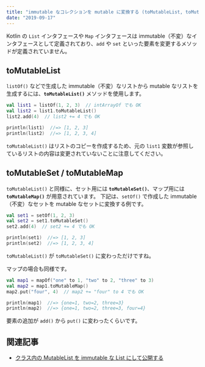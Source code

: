 ```yaml
---
title: "immutable なコレクションを mutable に変換する (toMutableList, toMutableSet, toMutableMap)"
date: "2019-09-17"
---
```


Kotlin の `List` インタフェースや `Map` インタフェースは immutable（不変）なインタフェースとして定義されており、`add` や `set` といった要素を変更するメソッドが定義されていません。

toMutableList
----

`listOf()` などで生成した immutable（不変）なリストから mutable なリストを生成するには、**`toMutableList()`** メソッドを使用します。

```kotlin
val list1 = listOf(1, 2, 3)  // intArrayOf でも OK
val list2 = list1.toMutableList()
list2.add(4)  // list2 += 4 でも OK

println(list1)  //=> [1, 2, 3]
println(list2)  //=> [1, 2, 3, 4]
```

`toMutableList()` はリストのコピーを作成するため、元の `list1` 変数が参照しているリストの内容は変更されていないことに注意してください。


toMutableSet / toMutableMap
----

`toMutableList()` と同様に、セット用には **`toMutableSet()`**、マップ用には **`toMutableMap()`** が用意されています。
下記は、`setOf()` で作成した immutable（不変）なセットを mutable なセットに変換する例です。

```kotlin
val set1 = setOf(1, 2, 3)
val set2 = set1.toMutableSet()
set2.add(4)  // set2 += 4 でも OK

println(set1)  //=> [1, 2, 3]
println(set2)  //=> [1, 2, 3, 4]
```

`toMutableList()` が `toMutableSet()` に変わっただけですね。

マップの場合も同様です。

```kotlin
val map1 = mapOf("one" to 1, "two" to 2, "three" to 3)
val map2 = map1.toMutableMap()
map2.put("four", 4)  // map2 += "four" to 4 でも OK

println(map1)  //=> {one=1, two=2, three=3}
println(map2)  //=> {one=1, two=2, three=3, four=4}
```

要素の追加が `add()` から `put()` に変わったくらいです。


関連記事
----

- [クラス内の MutableList を immutable な List にして公開する](../misc/return-as-immutable.html)

